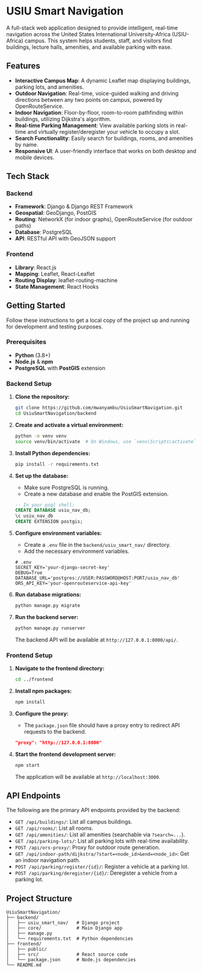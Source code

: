# USIU Smart Navigation

A full-stack web application designed to provide intelligent, real-time navigation across the United States International University-Africa (USIU-Africa) campus. This system helps students, staff, and visitors find buildings, lecture halls, amenities, and available parking with ease.

## Features

- **Interactive Campus Map**: A dynamic Leaflet map displaying buildings, parking lots, and amenities.
- **Outdoor Navigation**: Real-time, voice-guided walking and driving directions between any two points on campus, powered by OpenRouteService.
- **Indoor Navigation**: Floor-by-floor, room-to-room pathfinding within buildings, utilizing Dijkstra's algorithm.
- **Real-time Parking Management**: View available parking slots in real-time and virtually register/deregister your vehicle to occupy a slot.
- **Search Functionality**: Easily search for buildings, rooms, and amenities by name.
- **Responsive UI**: A user-friendly interface that works on both desktop and mobile devices.

## Tech Stack

### Backend
- **Framework**: Django & Django REST Framework
- **Geospatial**: GeoDjango, PostGIS
- **Routing**: NetworkX (for indoor graphs), OpenRouteService (for outdoor paths)
- **Database**: PostgreSQL
- **API**: RESTful API with GeoJSON support

### Frontend
- **Library**: React.js
- **Mapping**: Leaflet, React-Leaflet
- **Routing Display**: leaflet-routing-machine
- **State Management**: React Hooks

## Getting Started

Follow these instructions to get a local copy of the project up and running for development and testing purposes.

### Prerequisites

- **Python** (3.8+)
- **Node.js** & **npm**
- **PostgreSQL** with **PostGIS** extension

### Backend Setup

1.  **Clone the repository:**
    ```sh
    git clone https://github.com/mwanyambu/UsiuSmartNavigation.git
    cd UsiuSmartNavigation/backend
    ```

2.  **Create and activate a virtual environment:**
    ```sh
    python -m venv venv
    source venv/bin/activate  # On Windows, use `venv\Scripts\activate`
    ```

3.  **Install Python dependencies:**
    ```sh
    pip install -r requirements.txt
    ```

4.  **Set up the database:**
    - Make sure PostgreSQL is running.
    - Create a new database and enable the PostGIS extension.
    ```sql
    -- In your psql shell:
    CREATE DATABASE usiu_nav_db;
    \c usiu_nav_db
    CREATE EXTENSION postgis;
    ```

5.  **Configure environment variables:**
    - Create a `.env` file in the `backend/usiu_smart_nav/` directory.
    - Add the necessary environment variables.
    ```env
    # .env
    SECRET_KEY='your-django-secret-key'
    DEBUG=True
    DATABASE_URL='postgres://USER:PASSWORD@HOST:PORT/usiu_nav_db'
    ORS_API_KEY='your-openrouteservice-api-key'
    ```

6.  **Run database migrations:**
    ```sh
    python manage.py migrate
    ```

7.  **Run the backend server:**
    ```sh
    python manage.py runserver
    ```
    The backend API will be available at `http://127.0.0.1:8000/api/`.

### Frontend Setup

1.  **Navigate to the frontend directory:**
    ```sh
    cd ../frontend
    ```

2.  **Install npm packages:**
    ```sh
    npm install
    ```

3.  **Configure the proxy:**
    - The `package.json` file should have a proxy entry to redirect API requests to the backend.
    ```json
    "proxy": "http://127.0.0.1:8000"
    ```

4.  **Start the frontend development server:**
    ```sh
    npm start
    ```
    The application will be available at `http://localhost:3000`.

## API Endpoints

The following are the primary API endpoints provided by the backend:

- `GET /api/buildings/`: List all campus buildings.
- `GET /api/rooms/`: List all rooms.
- `GET /api/amenities/`: List all amenities (searchable via `?search=...`).
- `GET /api/parking-lots/`: List all parking lots with real-time availability.
- `POST /api/ors-proxy/`: Proxy for outdoor route generation.
- `GET /api/indoor-path/dijkstra/?start=<node_id>&end=<node_id>`: Get an indoor navigation path.
- `POST /api/parking/register/{id}/`: Register a vehicle at a parking lot.
- `POST /api/parking/deregister/{id}/`: Deregister a vehicle from a parking lot.

## Project Structure

```
UsiuSmartNavigation/
├── backend/
│   ├── usiu_smart_nav/   # Django project
│   ├── core/             # Main Django app
│   ├── manage.py
│   └── requirements.txt  # Python dependencies
├── frontend/
│   ├── public/
│   ├── src/              # React source code
│   └── package.json      # Node.js dependencies
└── README.md
```
